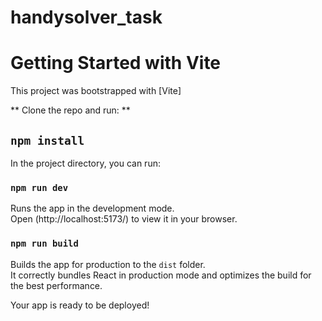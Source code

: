 # handysolver_task

# Getting Started with Vite

This project was bootstrapped with [Vite]

** Clone the repo and run: **

## `npm install`

In the project directory, you can run:

### `npm run dev`

Runs the app in the development mode.\
Open (http://localhost:5173/) to view it in your browser.

### `npm run build`

Builds the app for production to the `dist` folder.\
It correctly bundles React in production mode and optimizes the build for the best performance.

Your app is ready to be deployed!


